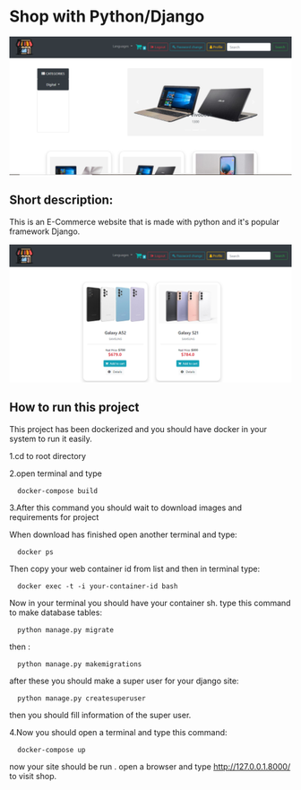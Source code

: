 
# Shop with Python/Django
![alt text](https://github.com/AliHassani-128/Shop/blob/main/media/shop_test_img.png?raw=true)

## Short description:
This is an E-Commerce website that is made with python and it's popular framework Django.

![alt text](https://github.com/AliHassani-128/Shop/blob/main/media/shop_test_image.png?raw=true)
## How to run this project

This project has been dockerized and you should have docker in your system to run it easily.


1.cd to root directory

2.open terminal and type

```http
  docker-compose build
```

3.After this command you should wait to download images and requirements for project

When download has finished open another terminal and type:

```http
  docker ps
```

Then copy your web container id from list and then in terminal type:

```http
  docker exec -t -i your-container-id bash
```

Now in your terminal you should have your container sh.
type this command to make database tables:


```http
  python manage.py migrate
```
then :

```http
  python manage.py makemigrations
```

after these you should make a super user for your django site:

```http
  python manage.py createsuperuser
```
then you should fill information of the super user.

4.Now you should open a terminal and type this command:
```http
  docker-compose up
```
now your site should be run .
open a browser and type http://127.0.0.1.8000/ to visit shop.











